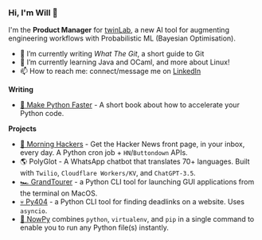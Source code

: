 ### Hi, I'm Will 👋

I'm the **Product Manager** for [twinLab](https://twinlab.ai), a new AI tool for augmenting engineering workflows with Probabilistic ML (Bayesian Optimisation).

- 🔭 I’m currently writing *What The Git*, a short guide to Git
- 🌱 I’m currently learning Java and OCaml, and more about Linux!
- 📫 How to reach me: connect/message me on [LinkedIn](https://www.linkedin.com/in/will-denby/)

**Writing**

- [🐍 Make Python Faster](https://makepythonfaster.com) - A short book about how to accelerate your Python code.

**Projects**

- [🌅 Morning Hackers](https://morninghackers.com) - Get the Hacker News front page, in your inbox, every day. A Python cron job + `HN`/`Buttondown` APIs. 
- 🌎 PolyGlot - A WhatsApp chatbot that translates 70+ languages. Built with `Twilio`, `Cloudflare Workers/KV`, and `ChatGPT-3.5`. 
- [🏎️ GrandTourer](https://pypi.org/project/GrandTourer/) - a Python CLI tool for launching GUI applications from the terminal on MacOS.
- [💀 Py404](https://pypi.org/project/py404) - a Python CLI tool for finding deadlinks on a website. Uses `asyncio`.
- [💨 NowPy](https://pypi.org/project/nowpy) combines `python`, `virtualenv`, and `pip` in a single command to enable you to run any Python file(s) instantly. 
